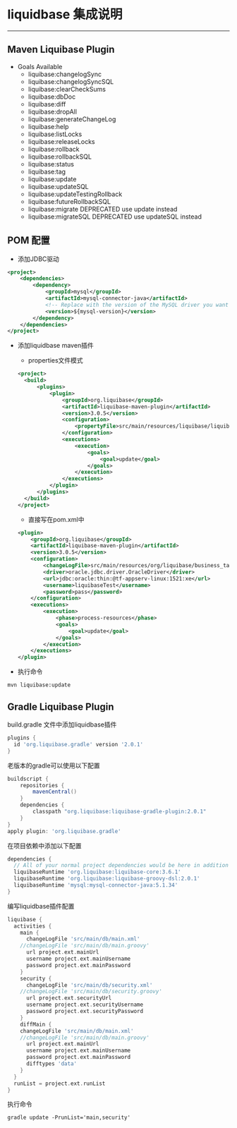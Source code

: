 # liquidbase 集成说明

--------

## Maven Liquibase Plugin

- Goals Available
  - liquibase:changelogSync
  - liquibase:changelogSyncSQL
  - liquibase:clearCheckSums
  - liquibase:dbDoc
  - liquibase:diff
  - liquibase:dropAll
  - liquibase:generateChangeLog
  - liquibase:help
  - liquibase:listLocks
  - liquibase:releaseLocks
  - liquibase:rollback
  - liquibase:rollbackSQL
  - liquibase:status
  - liquibase:tag
  - liquibase:update
  - liquibase:updateSQL
  - liquibase:updateTestingRollback
  - liquibase:futureRollbackSQL
  - liquibase:migrate DEPRECATED use update instead
  - liquibase:migrateSQL DEPRECATED use updateSQL instead

## POM 配置

- 添加JDBC驱动

```xml
<project>
    <dependencies>
        <dependency>
            <groupId>mysql</groupId>
            <artifactId>mysql-connector-java</artifactId>
            <!-- Replace with the version of the MySQL driver you want to use -->
            <version>${mysql-version}</version>
        </dependency>
    </dependencies>
</project>
```

- 添加liquidbase maven插件
  - properties文件模式 

  ```xml
  <project>
    <build>
        <plugins>
            <plugin>
                <groupId>org.liquibase</groupId>
                <artifactId>liquibase-maven-plugin</artifactId>
                <version>3.0.5</version>
                <configuration>
                    <propertyFile>src/main/resources/liquibase/liquibase.properties</propertyFile>
                </configuration>
                <executions>
                    <execution>
                        <goals>
                            <goal>update</goal>
                        </goals>
                    </execution>
                </executions>
            </plugin>
        </plugins>
    </build>
  </project>
  ```

  - 直接写在pom.xml中

  ```xml
  <plugin>
      <groupId>org.liquibase</groupId>
      <artifactId>liquibase-maven-plugin</artifactId>
      <version>3.0.5</version>
      <configuration>
          <changeLogFile>src/main/resources/org/liquibase/business_table.xml</changeLogFile>
          <driver>oracle.jdbc.driver.OracleDriver</driver>
          <url>jdbc:oracle:thin:@tf-appserv-linux:1521:xe</url>
          <username>liquibaseTest</username>
          <password>pass</password>
      </configuration>
      <executions>
          <execution>
              <phase>process-resources</phase>
              <goals>
                  <goal>update</goal>
              </goals>
          </execution>
      </executions>
  </plugin>
  ```

- 执行命令

```shell
mvn liquibase:update
```

## Gradle Liquibase Plugin

build.gradle 文件中添加liquidbase插件

```groovy
plugins {
  id 'org.liquibase.gradle' version '2.0.1'
}
```

老版本的gradle可以使用以下配置

```groovy
buildscript {
    repositories {
        mavenCentral()
    }
    dependencies {
        classpath "org.liquibase:liquibase-gradle-plugin:2.0.1"
    }
}
apply plugin: 'org.liquibase.gradle'
```

在项目依赖中添加以下配置

```groovy
dependencies {
  // All of your normal project dependencies would be here in addition to...
  liquibaseRuntime 'org.liquibase:liquibase-core:3.6.1'
  liquibaseRuntime 'org.liquibase:liquibase-groovy-dsl:2.0.1'
  liquibaseRuntime 'mysql:mysql-connector-java:5.1.34'
}
```

编写liquidbase插件配置

```groovy
liquibase {
  activities {
    main {
      changeLogFile 'src/main/db/main.xml'
    //changeLogFile 'src/main/db/main.groovy'
      url project.ext.mainUrl
      username project.ext.mainUsername
      password project.ext.mainPassword
    }
    security {
      changeLogFile 'src/main/db/security.xml'
    //changeLogFile 'src/main/db/security.groovy'
      url project.ext.securityUrl
      username project.ext.securityUsername
      password project.ext.securityPassword
    }
    diffMain {
    changeLogFile 'src/main/db/main.xml'      
    //changeLogFile 'src/main/db/main.groovy'
      url project.ext.mainUrl
      username project.ext.mainUsername
      password project.ext.mainPassword
      difftypes 'data'
    }
  }
  runList = project.ext.runList
}
```

执行命令

```shell
gradle update -PrunList='main,security'
```
